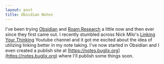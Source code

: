```yaml
---
layout: post
title: Obsidian Notes
---
```


I've been trying [Obsidian](https://obsidian.md) and [Roam Research](https://roamresearch.com) a little now and then ever since they first came out. I recently stumbled across Nick Milo's [Linking Your Thinking](https://www.youtube.com/channel/UC85D7ERwhke7wVqskV_DZUA) Youtube channel and it got me excited about the idea of utilizing linking better in my note taking. I've now started in Obsidian and I even created a publish site at [https://notes.buglix.org](https://notes.buglix.org) where I'll publish some things soon.